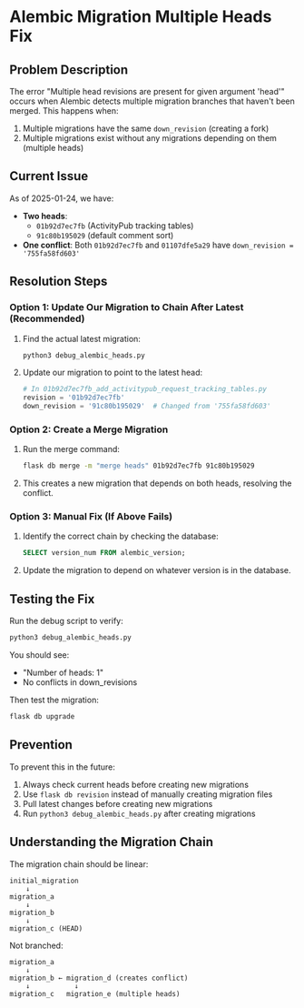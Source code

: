 # Alembic Migration Multiple Heads Fix

## Problem Description

The error "Multiple head revisions are present for given argument 'head'" occurs when Alembic detects multiple migration branches that haven't been merged. This happens when:

1. Multiple migrations have the same `down_revision` (creating a fork)
2. Multiple migrations exist without any migrations depending on them (multiple heads)

## Current Issue

As of 2025-01-24, we have:
- **Two heads**: 
  - `01b92d7ec7fb` (ActivityPub tracking tables)
  - `91c80b195029` (default comment sort)
- **One conflict**: Both `01b92d7ec7fb` and `01107dfe5a29` have `down_revision = '755fa58fd603'`

## Resolution Steps

### Option 1: Update Our Migration to Chain After Latest (Recommended)

1. Find the actual latest migration:
   ```bash
   python3 debug_alembic_heads.py
   ```

2. Update our migration to point to the latest head:
   ```python
   # In 01b92d7ec7fb_add_activitypub_request_tracking_tables.py
   revision = '01b92d7ec7fb'
   down_revision = '91c80b195029'  # Changed from '755fa58fd603'
   ```

### Option 2: Create a Merge Migration

1. Run the merge command:
   ```bash
   flask db merge -m "merge heads" 01b92d7ec7fb 91c80b195029
   ```

2. This creates a new migration that depends on both heads, resolving the conflict.

### Option 3: Manual Fix (If Above Fails)

1. Identify the correct chain by checking the database:
   ```sql
   SELECT version_num FROM alembic_version;
   ```

2. Update the migration to depend on whatever version is in the database.

## Testing the Fix

Run the debug script to verify:
```bash
python3 debug_alembic_heads.py
```

You should see:
- "Number of heads: 1"
- No conflicts in down_revisions

Then test the migration:
```bash
flask db upgrade
```

## Prevention

To prevent this in the future:
1. Always check current heads before creating new migrations
2. Use `flask db revision` instead of manually creating migration files
3. Pull latest changes before creating new migrations
4. Run `python3 debug_alembic_heads.py` after creating migrations

## Understanding the Migration Chain

The migration chain should be linear:
```
initial_migration
    ↓
migration_a
    ↓
migration_b
    ↓
migration_c (HEAD)
```

Not branched:
```
migration_a
    ↓
migration_b ← migration_d (creates conflict)
    ↓           ↓
migration_c   migration_e (multiple heads)
```